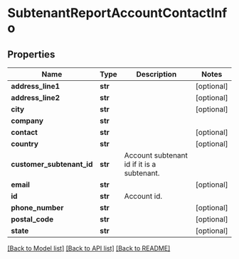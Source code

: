 # SubtenantReportAccountContactInfo

## Properties
Name | Type | Description | Notes
------------ | ------------- | ------------- | -------------
**address_line1** | **str** |  | [optional] 
**address_line2** | **str** |  | [optional] 
**city** | **str** |  | [optional] 
**company** | **str** |  | 
**contact** | **str** |  | [optional] 
**country** | **str** |  | [optional] 
**customer_subtenant_id** | **str** | Account subtenant id if it is a subtenant. | 
**email** | **str** |  | [optional] 
**id** | **str** | Account id. | 
**phone_number** | **str** |  | [optional] 
**postal_code** | **str** |  | [optional] 
**state** | **str** |  | [optional] 

[[Back to Model list]](../README.md#documentation-for-models) [[Back to API list]](../README.md#documentation-for-api-endpoints) [[Back to README]](../README.md)


